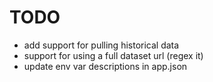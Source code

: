 # TODO

 * add support for pulling historical data
 * support for using a full dataset url (regex it)
 * update env var descriptions in app.json
